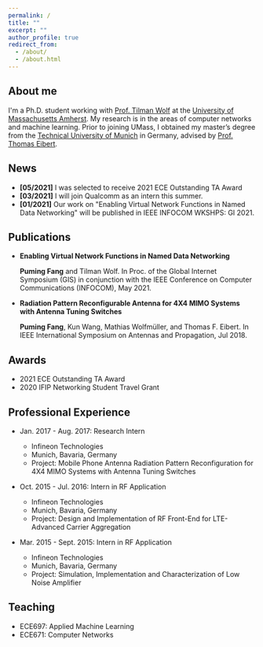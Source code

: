 ```yaml
---
permalink: /
title: ""
excerpt: ""
author_profile: true
redirect_from: 
  - /about/
  - /about.html
---
```


## About me
I'm a Ph.D. student working with [Prof. Tilman Wolf](http://www.ecs.umass.edu/ece/wolf/) at the [University of Massachusetts Amherst](https://www.umass.edu/). My research is in the areas of computer networks and machine learning.  Prior to joining UMass, I obtained my master’s degree from the [Technical University of Munich](https://www.tum.de/en/) in Germany, advised by [Prof. Thomas Eibert](https://www.ei.tum.de/en/hft/people/professors/prof-dr-ing-thomas-eibert/prof-dr-ing-thomas-eibert/). 

## News
* **[05/2021]** I was selected to receive 2021 ECE Outstanding TA Award
* **[03/2021]** I will join Qualcomm as an intern this summer.
* **[01/2021]** Our work on "Enabling Virtual Network Functions in Named Data Networking" will be published in IEEE INFOCOM WKSHPS: GI 2021.

## Publications
* **Enabling Virtual Network Functions in Named Data Networking**

  **Puming Fang** and Tilman Wolf. In Proc. of the Global Internet Symposium (GIS) in conjunction with the IEEE Conference on Computer Communications (INFOCOM), May    2021.
* **Radiation Pattern Reconfigurable Antenna for 4X4 MIMO Systems with Antenna Tuning Switches**

  **Puming Fang**, Kun Wang, Mathias Wolfmüller, and Thomas F. Eibert. In IEEE International Symposium on Antennas and Propagation, Jul 2018. 

## Awards
*  2021 ECE Outstanding TA Award
*  2020 IFIP Networking Student Travel Grant

## Professional Experience
* Jan. 2017 - Aug. 2017: Research Intern
  * Infineon Technologies
  * Munich, Bavaria, Germany
  * Project: Mobile Phone Antenna Radiation Pattern Reconfiguration for 4X4 MIMO Systems with Antenna Tuning Switches
    
* Oct. 2015 - Jul. 2016: Intern in RF Application
  * Infineon Technologies
  * Munich, Bavaria, Germany
  * Project: Design and Implementation of RF Front-End for LTE-Advanced Carrier Aggregation
   
* Mar. 2015 - Sept. 2015: Intern in RF Application
  * Infineon Technologies
  * Munich, Bavaria, Germany
  * Project: Simulation, Implementation and Characterization of Low Noise Amplifier

## Teaching
* ECE697: Applied Machine Learning 
* ECE671: Computer Networks 
